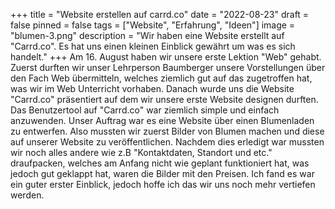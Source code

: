 +++
title = "Website erstellen auf carrd.co"
date = "2022-08-23"
draft = false
pinned = false
tags = ["Website", "Erfahrung", "Ideen"]
image = "blumen-3.png"
description = "Wir haben eine Website erstellt auf \"Carrd.co\". Es hat uns einen kleinen Einblick gewährt um was es sich handelt."
+++
Am 16. August haben wir unsere erste Lektion "Web" gehabt. Zuerst durften wir unser Lehrperson Baumberger unsere Vorstellungen über den Fach Web übermitteln, welches ziemlich gut auf das zugetroffen hat, was wir im Web Unterricht vorhaben. Danach wurde uns die Website "Carrd.co" präsentiert auf dem wir unsere erste Website designen durften. Das Benutzertool auf "Carrd.co" war ziemlich simple und einfach anzuwenden. Unser Auftrag war es eine Website über einen Blumenladen zu entwerfen. Also mussten wir zuerst Bilder von Blumen machen und diese auf unserer Website zu veröffentlichen. Nachdem dies erledigt war mussten wir noch alles andere wie z.B "Kontaktdaten, Standort und etc." draufpacken, welches am Anfang nicht wie geplant funktioniert hat, was jedoch gut geklappt hat, waren die Bilder mit den Preisen. Ich fand es war ein guter erster Einblick, jedoch hoffe ich das wir uns noch mehr vertiefen werden.